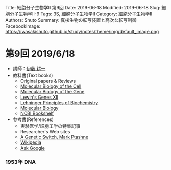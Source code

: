 Title: 細胞分子生物学Ⅱ 第9回
Date: 2019-06-18
Modified: 2019-06-18
Slug: 細胞分子生物学Ⅱ-9
Tags: 3S, 細胞分子生物学Ⅱ
Category: 細胞分子生物学Ⅱ
Authors: Shuto
Summary: 真核生物の転写装置と高次な転写制御
FacebookImage: https://iwasakishuto.github.io/study/notes/theme/img/default_image.png

# 第9回 2019/6/18
- 講師：[伊藤 耕一](http://www.cbms.k.u-tokyo.ac.jp/lab/ito.html)
- 教科書(Text books)
  - Original papers & Reviews
  - [Molecular Biology of the Cell](https://www.amazon.co.jp/Molecular-Biology-Cell-Bruce-Alberts/dp/0815344643)
  - [Molecular Biology of the Gene](https://www.amazon.co.jp/Molecular-Biology-Gene-James-Watson/dp/0321762436)
  - [Lewin's Genes XII](https://www.amazon.co.jp/Lewins-Genes-XII/dp/1284104494)
  - [Lehninger Principles of Biochemistry](https://www.amazon.co.jp/Lehninger-Principles-Biochemistry-Michael-Cox/dp/1464109621)
  - [Molecular Biology](https://www.amazon.co.jp/Molecular-Biology-Robert-F-Weaver/dp/0071102167)
  - [NCBI Bookshelf](https://www.ncbi.nlm.nih.gov/books/)
- 参考書(References)
  - 実験医学/細胞工学の特集記事
  - Researcher's Web sites
  - [A Genetic Switch, Mark Ptashne](https://www.amazon.com/Genetic-Switch-Third-Lambda-Revisited/dp/0879697164)
  - [Wikipedia](https://www.wikipedia.org/)
  - [Ask Google](https://www.google.com/)

### 1953年 DNA
